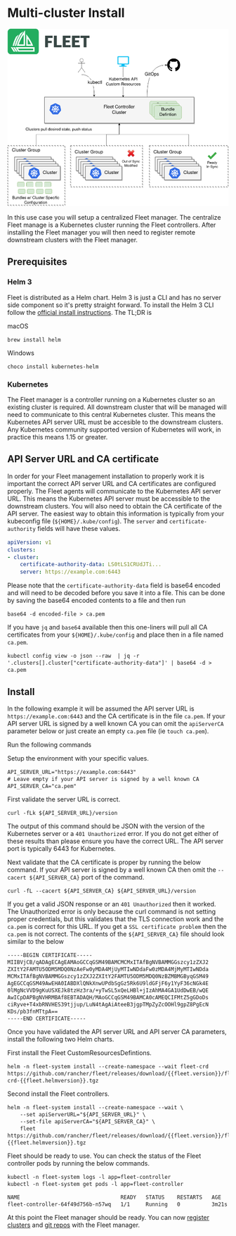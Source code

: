 # Multi-cluster Install
![](./arch.png)

In this use case you will setup a centralized Fleet manager.  The centralize Fleet manage is a
Kubernetes cluster running the Fleet controllers. After installing the Fleet manager you will then
need to register remote downstream clusters with the Fleet manager.

## Prerequisites

### Helm 3

Fleet is distributed as a Helm chart. Helm 3 is just a CLI and has no server side component so it's
pretty straight forward. To install the Helm 3 CLI follow the
[official install instructions](https://helm.sh/docs/intro/install/). The TL;DR is

macOS
```
brew install helm
```
Windows
```
choco install kubernetes-helm
```

### Kubernetes

The Fleet manager is a controller running on a Kubernetes cluster so an existing cluster is required. All
downstream cluster that will be managed will need to communicate to this central Kubernetes cluster. This
means the Kubernetes API server URL must be accesible to the downstream clusters. Any Kubernetes community
supported version of Kubernetes will work, in practice this means 1.15 or greater.

## API Server URL and CA certificate

In order for your Fleet management installation to properly work it is important
the correct API server URL and CA certificates are configured properly.  The Fleet agents
will communicate to the Kubernetes API server URL. This means the Kubernetes
API server must be accessible to the downstream clusters.  You will also need
to obtain the CA certificate of the API server. The easiest way to obtain this information
is typically from your kubeconfig file (`${HOME}/.kube/config`). The `server` and
`certificate-authority` fields will have these values.

```yaml
apiVersion: v1
clusters:
- cluster:
    certificate-authority-data: LS0tLS1CRUdJTi...
    server: https://example.com:6443
```

Please note that the `certificate-authority-data` field is base64 encoded and will need to be
decoded before you save it into a file. This can be done by saving the base64 encoded contents to
a file and then run
```shell
base64 -d encoded-file > ca.pem
```
If you have `jq` and `base64` available then this one-liners will pull all CA certificates from your
`${HOME}/.kube/config` and place then in a file named `ca.pem`.

```shell
kubectl config view -o json --raw  | jq -r '.clusters[].cluster["certificate-authority-data"]' | base64 -d > ca.pem
```

## Install

In the following example it will be assumed the API server URL is `https://example.com:6443`
and the CA certificate is in the file `ca.pem`. If your API server URL is signed by a well known CA you can
omit the `apiServerCA` parameter below or just create an empty `ca.pem` file (ie `touch ca.pem`).

Run the following commands

Setup the environment with your specific values.

```shell
API_SERVER_URL="https://example.com:6443"
# Leave empty if your API server is signed by a well known CA
API_SERVER_CA="ca.pem"
```

First validate the server URL is correct.

```shell
curl -fLk ${API_SERVER_URL}/version
```

The output of this command should be JSON with the version of the Kubernetes server or a `401 Unauthorized` error.
If you do not get either of these results than please ensure you have the correct URL. The API server port is typically
6443 for Kubernetes.

Next validate that the CA certificate is proper by running the below command.  If your API server is signed by a
well known CA then omit the `--cacert ${API_SERVER_CA}` port of the command.

```shell
curl -fL --cacert ${API_SERVER_CA} ${API_SERVER_URL}/version
```

If you get a valid JSON response or an `401 Unauthorized` then it worked. The Unauthorized error is
only because the curl command is not setting proper credentials, but this validates that the TLS
connection work and the `ca.pem` is correct for this URL. If you get a `SSL certificate problem` then
the `ca.pem` is not correct. The contents of the `${API_SERVER_CA}` file should look similar to the below

```
-----BEGIN CERTIFICATE-----
MIIBVjCB/qADAgECAgEAMAoGCCqGSM49BAMCMCMxITAfBgNVBAMMGGszcy1zZXJ2
ZXItY2FAMTU5ODM5MDQ0NzAeFw0yMDA4MjUyMTIwNDdaFw0zMDA4MjMyMTIwNDda
MCMxITAfBgNVBAMMGGszcy1zZXJ2ZXItY2FAMTU5ODM5MDQ0NzBZMBMGByqGSM49
AgEGCCqGSM49AwEHA0IABDXlQNkXnwUPdbSgGz5Rk6U9ldGFjF6y1YyF36cNGk4E
0lMgNcVVD9gKuUSXEJk8tzHz3ra/+yTwSL5xQeLHBl+jIzAhMA4GA1UdDwEB/wQE
AwICpDAPBgNVHRMBAf8EBTADAQH/MAoGCCqGSM49BAMCA0cAMEQCIFMtZ5gGDoDs
ciRyve+T4xbRNVHES39tjjup/LuN4tAgAiAteeB3jgpTMpZyZcOOHl9gpZ8PgEcN
KDs/pb3fnMTtpA==
-----END CERTIFICATE-----
```

Once you have validated the API server URL and API server CA parameters, install the following two
Helm charts.

First install the Fleet CustomResourcesDefintions.
```shell
helm -n fleet-system install --create-namespace --wait fleet-crd https://github.com/rancher/fleet/releases/download/{{fleet.version}}/fleet-crd-{{fleet.helmversion}}.tgz
```

Second install the Fleet controllers.
```shell
helm -n fleet-system install --create-namespace --wait \
    --set apiServerURL="${API_SERVER_URL}" \
    --set-file apiServerCA="${API_SERVER_CA}" \
    fleet https://github.com/rancher/fleet/releases/download/{{fleet.version}}/fleet-{{fleet.helmversion}}.tgz
```

Fleet should be ready to use. You can check the status of the Fleet controller pods by running the below commands.

```shell
kubectl -n fleet-system logs -l app=fleet-controller
kubectl -n fleet-system get pods -l app=fleet-controller
```

```
NAME                                READY   STATUS    RESTARTS   AGE
fleet-controller-64f49d756b-n57wq   1/1     Running   0          3m21s
```

At this point the Fleet manager should be ready. You can now [register clusters](./cluster-overview.md) and [git repos](./gitrepo-add.md) with 
the Fleet manager.